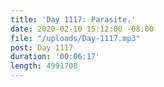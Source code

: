 ```yaml
---
title: 'Day 1117: Parasite.'
date: 2020-02-10 15:12:00 -08:00
file: "/uploads/Day-1117.mp3"
post: Day 1117
duration: '00:06:17'
length: 4991708
---
```


